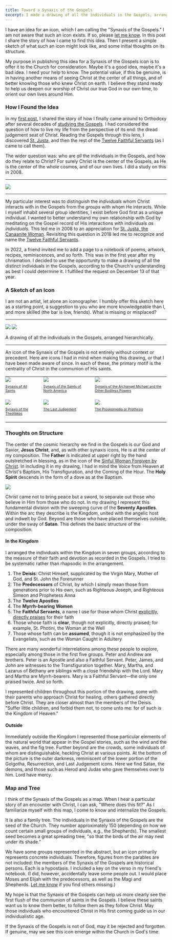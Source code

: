 ```yaml
---
title: Toward a Synaxis of the Gospels
excerpt: I made a drawing of all the individuals in the Gospels, arranged hierarchically. Could this lead to an icon?
---
```


I have an idea for an icon, which I am calling the "Synaxis of the Gospels." I am
not aware that such an icon exists. If so, please [let me
know](mailto:chad@zetaweb.com). In this post I share the story of how I came to
find this idea. Then I present a simple sketch of what such an icon might
look like, and some initial thoughts on its structure.

My purpose in publishing this idea for a Synaxis of the Gospels icon is to
offer it to the Church for consideration. Maybe it's a good idea, maybe it's a
bad idea. I need your help to know. The potential value, if this be genuine, is
in having another means of seeing Christ at the center of all things, and of
better knowing those who knew Christ on earth. I believe they stand ready
to help us deepen our worship of Christ our true God in our own time, to orient
our own lives around Him.

### How I Found the Idea

In my [first post](/2024/welcome-to-gospel-desk/), I shared the story of how I
finally came around to Orthodoxy after several decades of [studying the
Gospels](/2024/welcome-to-gospel-desk/#the-role-of-gospel-desk-in-my-conversion).
I had considered the question of how to live my life from the perspective of
its end: the dread judgement seat of Christ. Reading the Gospels through this
lens, I discovered [St. Justa](/the-twelve-faithful-servants/st-justa/), and
then the rest of the [Twelve Faithful
Servants](/the-twelve-faithful-servants/) (as I came to call them).

The wider question was: who are _all_ the individuals in the Gospels, and how do
they relate to Christ? For surely Christ is the center of the Gospels, as He is
the center of the whole cosmos, and of our own lives. I did a study on this in 2008.

---

<a href="./first-study.webp"><img src="./first-study.640.webp"></a>

---

My particular interest was to distinguish the _individuals_ whom Christ
interacts with in the Gospels from the _groups_ with whom He interacts. While I
myself inhabit several group identities, I exist before God first as a unique
individual. I wanted to better understand my own relationship with God by
meditating on the Gospel record of His interactions with individuals _as
individuals_. This led me in 2008 to an appreciation for [St. Justa, the
Canaanite Woman](/the-twelve-faithful-servants/st-justa/). Revisiting this question in 2018 led me to recognize and name the
[Twelve Faithful Servants](/the-twelve-faithful-servants/).

In 2022, a friend invited me to add a page to a notebook of poems, artwork,
recipes, reminiscences, and so forth. This was in the first year after my
chrismation. I decided to use the opportunity to make a drawing of all the
distinct individuals in the Gospels, according to the Church's understanding as
best I could determine it. I fulfilled the request on December 13 of that year.

### A Sketch of an Icon

I am not an artist, let alone an iconographer. I humbly offer this sketch here as a
starting point, a suggestion to you who are more knowledgeable than I, and
more skilled (the bar is low, friends). What is missing or misplaced?

---

<a href="./synaxis-of-the-gospels.jpg"><img src="./synaxis-of-the-gospels.640.jpg"></a>
<a href="./synaxis-of-the-gospels-with-key.jpg"><img src="./synaxis-of-the-gospels-with-key.640.jpg"></a>

<div class="caption">A drawing of all the individuals in the Gospels, arranged hierarchically.</div>

---

An icon of the Synaxis of the Gospels is not entirely without context or
precedent. Here are icons I had in mind when making this drawing, or that I
have been made aware of since. In each of these, the primary motif is the
centrality of Christ in the communion of His saints.

<style>
  .synaxes {
    margin-top: 12pt;
  }
  .synaxes td {
    vertical-align: top;
    padding: 0 20px 20px 0;
    font-size: 8pt;
    line-height: 10pt;
  }
  .synaxes td:last-child {
    padding-right: 0;
  }
  .synaxes img {
    display: block;
    margin: 0 0 6pt;
  }
</style>
<table class="synaxes">
  <tr>
    <td>
      <a href="https://www.oca.org/saints/lives/2020/06/14/48-synaxis-of-all-saints">
        <img src="./synaxis-all-saints.jpg">
        Synaxis of All Saints
      </a>
    </td>
    <td>
      <a href="https://www.oca.org/saints/lives/2017/06/18/49-synaxis-of-the-saints-of-north-america">
        <img src="./synaxis-north-america.jpg">
        Synaxis of the Saints of North America
      </a>
    </td>
    <td>
      <a href="https://www.oca.org/saints/lives/2024/11/08/103244-synaxis-of-the-archangel-michael-and-the-other-bodiless-powers">
        <img src="./synaxis-bodiless.jpg">
        Synaxis of the Archangel Michael and the Other Bodiless Powers
      </a>
    </td>
  </tr>
  <tr>
    <td>
      <a href="https://www.oca.org/saints/lives/2018/12/26/103648-synaxis-of-the-most-holy-mother-of-god">
        <img src="./synaxis-theotokos.jpg">
        Synaxis of the Theotokos
      </a>
    </td>
    <td>
      <a href="https://www.oca.org/saints/lives/2023/02/19/5-sunday-of-meatfare-of-the-last-judgment">
        <img src="./last-judgement.jpg">
        The Last Judgement
      </a>
    </td>
    <td>
      <a href="https://www.oca.org/orthodoxy/the-orthodox-faith/worship/the-divine-liturgy/prothesis">
        <img src="./proskomedia.jpg">
        The Proskomedia or Prothesis
      </a>
    </td>
  </tr>
</table>

### Thoughts on Structure

The center of the cosmic hierarchy we find in the Gospels is our God and
Savior, **Jesus Christ**, and, as with other synaxis icons, He is at the center
of my composition. The **Father** is indicated at upper right by the hand
outstretched in blessing, as in the icon of the [Sinful Woman Forgiven by
Christ](/the-twelve-faithful-servants/the-sinful-woman/). In including it in my
drawing, I had in mind the Voice from Heaven at Christ's Baptism, His
Transfiguration, and the Coming of the Hour. The **Holy Spirit** descends in
the form of a dove as at the Baptism.

<p class="half"><a href="./composition.webp"><img src="./composition.webp"></a></p>

Christ came not to bring peace but a sword, to separate out those who believe
in Him from those who do not. In my drawing I represent this fundamental
division with the sweeping curve of the **Seventy Apostles**. Within the arc
they describe is the Kingdom, united with the angelic host and indwelt by God.
Beyond are those who have placed themselves outside, under the sway of
**Satan**. This defines the basic structure of the composition.

#### In the Kingdom

I arranged the individuals within the Kingdom in seven groups, according to the
measure of their faith and devotion as recorded in the Gospels. I tried to be
systematic rather than rhapsodic in the arrangement.

1. The **Deisis**: Christ Himself, supplicated by the Virgin Mary, Mother of
   God, and St. John the Forerunner
1. The **Predecessors** of Christ, by which I simply mean those from
   generations prior to His own, such as Righteous Joseph, and Righteous Simeon
   and Prophetess Anna
1. The **Twelve Apostles**
1. The **Myrrh-bearing Women**
1. The **Faithful Servants**, a name I use for those whom Christ [explicitly,
   directly praises](/the-twelve-faithful-servants/) for their faith
1. Those whose faith is **clear**, though not explicitly, directly praised; for
   example, St. Photini, the Woman at the Well
1. Those whose faith can be **assumed**, though it is not emphasized by the
   Evangelists, such as the Woman Caught in Adultery

There are many wonderful interrelations among these people to explore,
especially among those in the first five groups. Peter and Andrew are brothers.
Peter is an Apostle and also a Faithful Servant. Peter, James, and John are
witnesses to the Transfiguration together. Mary, Martha, and Lazarus of Bethany
are siblings with a close friendship with the Lord. Mary and Martha are
Myrrh-bearers. Mary is a Faithful Servant—the only one praised twice. And so
forth.

I represented children throughout this portion of the drawing, some with their
parents who approach Christ for healing, others gathered directly before
Christ. They are closer almost than the members of the Deisis. "Suffer little
children, and forbid them not, to come unto me: for of such is the Kingdom of
Heaven."

#### Outside

Immediately outside the Kingdom I represented those particular elements of the
natural world that appear in the Gospel stories, such as the wind and the
waves, and the fig tree. Further beyond are the crowds, some individuals of
whom are distinguishable, heckling Christ at various points. At the bottom of
the picture is the outer darkness, reminiscent of the lower portion of the
Golgotha, Resurrection, and Last Judgement icons. Here we find Satan, the
demons, and those such as Herod and Judas who gave themselves over to him. Lord
have mercy.

### Map and Tree

I think of the Synaxis of the Gospels as a map. When I hear a particular story
of an encounter with Christ, I can ask, "Where does this fit?" As I familiarize
myself with this map, I come to know and internalize the Gospels.

It is also a family tree. The individuals in the Synaxis of the Gospels are the
seed of the Church. They number approximately 150 (depending on how we count
certain small groups of individuals, e.g., the Shepherds). The smallest seed
becomes a great spreading tree, "so that the birds of the air may nest under
its shade."

We have some groups represented in the abstract, but an icon primarily represents
concrete individuals. Therefore, figures from the parables are not included:
the members of the Synaxis of the Gospels are historical persons. Each is a
hypostasis. I included a key on the verso in my friend's notebook. (I did,
however, accidentally leave some people out. I would place Moses and Elijah
with the predecessors, as well as the Magi and Shepherds.  [Let me
know](mailto:chad@zetaweb.com) if you find others missing.)

My hope is that the Synaxis of the Gospels can help us more clearly see the
first flush of the communion of saints in the Gospels. I believe these saints
want us to know them better, to follow them as they follow Christ. May those
individuals who encountered Christ in His first coming guide us in our
individualistic age.

If the Synaxis of the Gospels is not of God, may it be rejected and
forgotten. If genuine, may we see this icon emerge within
the Church in God's time. 
